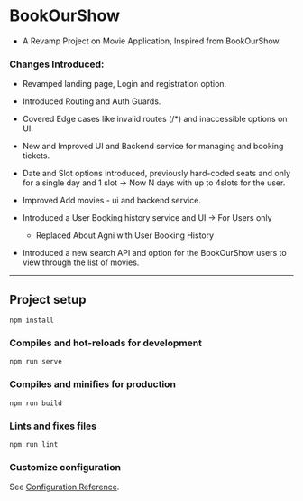 # BookOurShow

* A Revamp Project on Movie Application, Inspired from BookOurShow.

### Changes Introduced:
* Revamped landing page, Login and registration option.
* Introduced Routing and Auth Guards.
* Covered Edge cases like invalid routes  (/*) and inaccessible options on UI.
* New and Improved UI and Backend service for managing and booking tickets.
* Date and Slot options introduced, previously hard-coded seats and only for a single day and 1 slot -> Now N days with up to 4slots for the user.
* Improved Add movies - ui and backend service.

* Introduced a User Booking history service and UI -> For Users only 
    * Replaced About Agni with User Booking History
* Introduced a new search API and option for the BookOurShow users to view through the list of movies.

---

## Project setup
```
npm install
```

### Compiles and hot-reloads for development
```
npm run serve
```

### Compiles and minifies for production
```
npm run build
```

### Lints and fixes files
```
npm run lint
```

### Customize configuration
See [Configuration Reference](https://cli.vuejs.org/config/).
